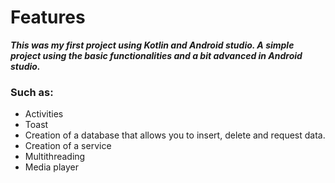# Features


*****This was my first project using Kotlin and Android studio. A simple project using the basic functionalities and a bit advanced in Android studio.*****

### Such as:
- Activities
- Toast
- Creation of a database that allows you to insert, delete and request data.
- Creation of a service
- Multithreading
- Media player
